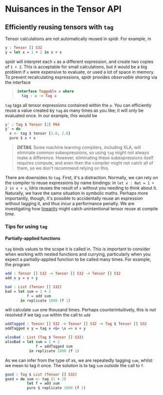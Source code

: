 <!--
Copyright 2023 Joel Berkeley

Licensed under the Apache License, Version 2.0 (the "License");
you may not use this file except in compliance with the License.
You may obtain a copy of the License at

    http://www.apache.org/licenses/LICENSE-2.0

Unless required by applicable law or agreed to in writing, software
distributed under the License is distributed on an "AS IS" BASIS,
WITHOUT WARRANTIES OR CONDITIONS OF ANY KIND, either express or implied.
See the License for the specific language governing permissions and
limitations under the License.
-->
# Nuisances in the Tensor API

## Efficiently reusing tensors with `tag`

Tensor calculations are not automatically reused in spidr. For example, in
<!-- idris
import Tensor
-->
```idris
y : Tensor [] S32
y = let x = 1 + 2 in x + x
```
spidr will interpret each `x` as a different expression, and create two copies of `1 + 2`. This is acceptable for small calculations, but it would be a big problem if `x` were expensive to evaluate, or used a lot of space in memory. To prevent recalculating expressions, spidr provides _observable sharing_ via the interface
> ```idris
> interface Taggable a where
>   tag : a -> Tag a
> ```
`tag` tags all tensor expressions contained within the `a`. You can efficiently reuse a value created by `tag` as many times as you like; it will only be evaluated once. In our example, this would be
```idris
y' : Tag $ Tensor [2] F64
y' = do
  x <- tag $ tensor [1.0, 2.0]
  pure $ x + x 
```

> *__DETAIL__* Some machine learning compilers, including XLA, will eliminate common subexpressions, so using `tag` might not always make a difference. However, eliminating these subexpressions itself requires compute, and even then the compiler might not catch all of them, so we don't recommend relying on this.

There are downsides to `tag`. First, it's a distraction. Normally, we can rely on the compiler to reuse expressions by name bindings: in `let x : Nat = 1 + 2 in x + x`, Idris reuses the result of `x` without you needing to think about it. Naturally, we have the same situation in symbolic maths. Perhaps more importantly, though, it's possible to accidentally reuse an expression without tagging it, and thus incur a performance penalty. We are investigating how [linearity](https://www.type-driven.org.uk/edwinb/papers/idris2.pdf) might catch unintentional tensor reuse at compile time.

### Tips for using `tag`

#### Partially-applied functions

`tag` binds values to the scope it is called in. This is important to consider when working with nested functions and currying, particularly when you expect a partially-applied function to be called many times. For example, the program
```idris
add : Tensor [] S32 -> Tensor [] S32 -> Tensor [] S32
add x y = x + y

bad : List (Tensor [] S32)
bad = let sum = 1 + 2
          f = add sum
       in replicate 1000 (f 1)
```
will calculate `sum` one thousand times. Perhaps counterintuitively, this is _not_ resolved if we tag `sum` within the call to `add`
```idris
addTagged : Tensor [] S32 -> Tensor [] S32 -> Tag $ Tensor [] S32
addTagged x y = tag x <&> \x => x + y

alsoBad : List (Tag $ Tensor [] S32)
alsoBad = let sum = 1 + 2
              f = addTagged sum
           in replicate 1000 (f 1)
```
As we can infer from the type of xs, we are repeatedly tagging `sum`, whilst we mean to tag it once. The solution is to tag `sum` _outside_ the call to `f`.
```idris
good : Tag $ List (Tensor [] S32)
good = do sum <- tag (1 + 2)
          let f = add sum
          pure $ replicate 1000 (f 1)
```
